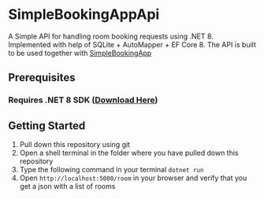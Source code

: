 # SimpleBookingAppApi
A Simple API for handling room booking requests using .NET 8. Implemented with help of SQLite + AutoMapper + EF Core 8.
The API is built to be used together with [SimpleBookingApp](https://github.com/senadmd/SimpleBookingApp)
## Prerequisites
### Requires .NET 8 SDK ([Download Here](https://dotnet.microsoft.com/en-us/download/dotnet/8.0))
## Getting Started
1. Pull down this repository using git
2. Open a shell terminal in the folder where you have pulled down this repository
3. Type the following command in your terminal `dotnet run`
4. Open `http://localhost:5000/room` in your browser and verify that you get a json with a list of rooms 